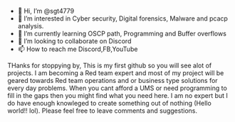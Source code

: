 - 👋 Hi, I’m @sgt4779
- 👀 I’m interested in Cyber security, Digital forensics, Malware and pcacp analysis. 
- 🌱 I’m currently learning OSCP path, Programming and Buffer overflows 
- 💞️ I’m looking to collaborate on Discord
- 📫 How to reach me Discord,FB,YouTube

THanks for stoppying by, This is my first github so you will see alot of projects. I am becoming a Red team expert and most of my project will be geared towards Red team operations 
and or business type solutions for every day problems. When you cant afford a UMS or need programming to fill in the gaps then you might find what you need here. I am no expert but I do have 
enough knowleged to create something out of nothing (Hello world!! lol). Please feel free to leave comments and suggestions.
